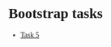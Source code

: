 <!DOCTYPE html>
<html>

<head>
</head>

<body style="font-family:calibri;">
    <h1>Bootstrap tasks</h1>
    <ul>
        <li><a href="BStask5.html">Task 5</a></li>
    </ul>
</body>

</html>